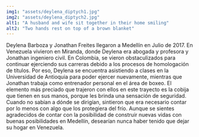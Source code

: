 ```yaml
---
img1: "assets/deylena_diptych1.jpg"
img2: "assets/deylena_diptych2.jpg"
alt1: "A husband and wife sit together in their home smiling"
alt2: "Two hands rest on top of a brown blanket" 
---
```

Deylena Barboza y Jonathan Freites llegaron a Medellín en Julio de 2017. En Venezuela vivieron en Miranda, donde Deylena era abogada y profesora y Jonathan ingeniero civil. En Colombia, se vieron obstaculizados para continuar ejerciendo sus carreras debido a los procesos de homologación de títulos. Por eso, Deylena se encuentra asistiendo a clases en la Universidad de Antioquia para poder ejercer nuevamente, mientras que Jonathan trabaja como entrenador personal en el área de boxeo. El elemento más preciado que trajeron con ellos en este trayecto es la cobija que tienen en sus manos, porque les brinda una sensación de seguridad. Cuando no sabían a dónde se dirigían, sintieron que era necesario contar por lo menos con algo que los protegiera del frío. Aunque se sientes agradecidos de contar con la posibilidad de construir nuevas vidas con buenas posibilidades en Medellín, desearían nunca haber tenido que dejar su hogar en Venezuela.